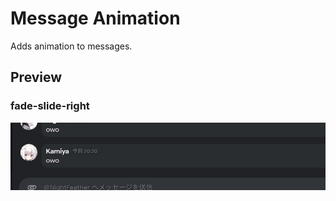 # Message Animation
Adds animation to messages.

## Preview
### fade-slide-right
![#](capture1.gif)
